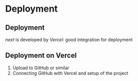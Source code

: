 # Deployment

## Deployment

_next_ is developed by _Vercel_: good integration for deployment

## Deployment on Vercel

1. Upload to GitHub or similar
2. Connecting GitHub with Vercel and setup of the project
